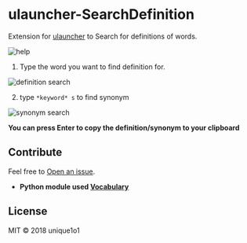# ulauncher-SearchDefinition
Extension for [ulauncher](https://ulauncher.io/) to Search for definitions of words.

![help](https://i.imgur.com/RN57q9g.png)


1. Type the word you want to find definition for.

![definition search](https://i.imgur.com/rT5rwVh.png)

2. type `*keyword* s` to find synonym

![synonym search](https://i.imgur.com/8bQQRKa.png)

**You can press Enter to copy the definition/synonym to your clipboard**

## Contribute

Feel free to [Open an issue](https://github.com/unique1o1/ulauncher-SearchDefinition/).

* **Python module used [Vocabulary](https://github.com/tasdikrahman/vocabulary)**

## License

MIT © 2018 unique1o1
